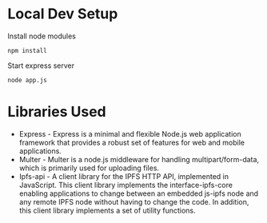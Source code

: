 # Local Dev Setup
Install node modules
```
npm install
```

Start express server
```
node app.js
```

# Libraries Used
- Express - Express is a minimal and flexible Node.js web application framework that provides a robust set of features for web and mobile applications.
- Multer - Multer is a node.js middleware for handling multipart/form-data, which is primarily used for uploading files.
- Ipfs-api - A client library for the IPFS HTTP API, implemented in JavaScript. This client library implements the interface-ipfs-core enabling applications to change between an embedded js-ipfs node and any remote IPFS node without having to change the code. In addition, this client library implements a set of utility functions.

